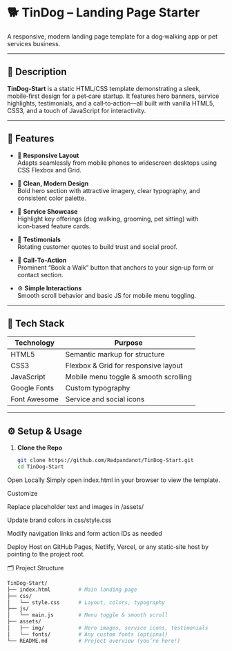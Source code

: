 # 🐕 TinDog – Landing Page Starter

A responsive, modern landing page template for a dog‑walking app or pet services business.

---

## 📌 Description

**TinDog‑Start** is a static HTML/CSS template demonstrating a sleek, mobile‑first design for a pet‑care startup. It features hero banners, service highlights, testimonials, and a call‑to‑action—all built with vanilla HTML5, CSS3, and a touch of JavaScript for interactivity.

---

## 🚀 Features

- 📱 **Responsive Layout**  
  Adapts seamlessly from mobile phones to widescreen desktops using CSS Flexbox and Grid.

- 🎨 **Clean, Modern Design**  
  Bold hero section with attractive imagery, clear typography, and consistent color palette.

- 🐾 **Service Showcase**  
  Highlight key offerings (dog walking, grooming, pet sitting) with icon‑based feature cards.

- 💬 **Testimonials**  
  Rotating customer quotes to build trust and social proof.

- 📣 **Call‑To‑Action**  
  Prominent “Book a Walk” button that anchors to your sign‑up form or contact section.

- ⚙️ **Simple Interactions**  
  Smooth scroll behavior and basic JS for mobile menu toggling.

---

## 🧰 Tech Stack

| Technology    | Purpose                                |
|---------------|----------------------------------------|
| HTML5         | Semantic markup for structure         |
| CSS3          | Flexbox & Grid for responsive layout  |
| JavaScript    | Mobile menu toggle & smooth scrolling |
| Google Fonts  | Custom typography                     |
| Font Awesome  | Service and social icons              |

---

## ⚙️ Setup & Usage

1. **Clone the Repo**  
   ```bash
   git clone https://github.com/Redpandanot/TinDog-Start.git
   cd TinDog-Start
   ```
Open Locally
Simply open index.html in your browser to view the template.

Customize

Replace placeholder text and images in /assets/

Update brand colors in css/style.css

Modify navigation links and form action IDs as needed

Deploy
Host on GitHub Pages, Netlify, Vercel, or any static‑site host by pointing to the project root.

🗂️ Project Structure
```bash
TinDog-Start/
├── index.html         # Main landing page
├── css/
│   └── style.css      # Layout, colors, typography
├── js/
│   └── main.js        # Menu toggle & smooth scroll
├── assets/
│   ├── img/           # Hero images, service icons, testimonials
│   └── fonts/         # Any custom fonts (optional)
└── README.md          # Project overview (you’re here!)
```
